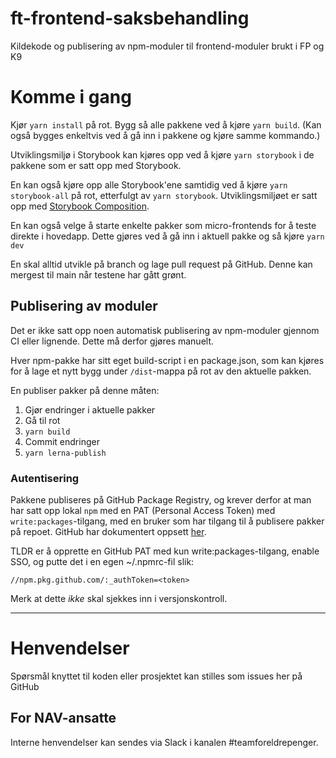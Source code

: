 # ft-frontend-saksbehandling

Kildekode og publisering av npm-moduler til frontend-moduler brukt i FP og K9

# Komme i gang

Kjør `yarn install` på rot.
Bygg så alle pakkene ved å kjøre `yarn build`. (Kan også bygges enkeltvis ved å gå inn i pakkene og kjøre samme kommando.)

Utviklingsmiljø i Storybook kan kjøres opp ved å kjøre `yarn storybook` i de pakkene som er satt opp med Storybook.

En kan også kjøre opp alle Storybook'ene samtidig ved å kjøre `yarn storybook-all` på rot, etterfulgt av `yarn storybook`. Utviklingsmiljøet er satt opp med [Storybook Composition](https://storybook.js.org/docs/react/workflows/storybook-composition).

En kan også velge å starte enkelte pakker som micro-frontends for å teste direkte i hovedapp. Dette gjøres ved å gå inn i aktuell pakke og så kjøre `yarn dev`

En skal alltid utvikle på branch og lage pull request på GitHub. Denne kan mergest til main når testene har gått grønt.

## Publisering av moduler

Det er ikke satt opp noen automatisk publisering av npm-moduler gjennom CI eller lignende. Dette må derfor gjøres manuelt.

Hver npm-pakke har sitt eget build-script i en package.json, som kan kjøres for å lage et nytt bygg under `/dist`-mappa på rot av den aktuelle pakken. 

En publiser pakker på denne måten:

1. Gjør endringer i aktuelle pakker
2. Gå til rot
3. `yarn build`
4. Commit endringer
5. `yarn lerna-publish`

### Autentisering

Pakkene publiseres på GitHub Package Registry, og krever derfor at man har satt opp lokal `npm` med en PAT (Personal Access Token) med `write:packages`-tilgang, med en bruker som har tilgang til å publisere pakker på repoet. GitHub har dokumentert oppsett [her](https://docs.github.com/en/packages/working-with-a-github-packages-registry/working-with-the-npm-registry#publishing-a-package).

TLDR er å opprette en GitHub PAT med kun write:packages-tilgang, enable SSO, og putte det i en egen ~/.npmrc-fil slik:

```
//npm.pkg.github.com/:_authToken=<token>
```

Merk at dette _ikke_ skal sjekkes inn i versjonskontroll.

---

# Henvendelser

Spørsmål knyttet til koden eller prosjektet kan stilles som issues her på GitHub

## For NAV-ansatte

Interne henvendelser kan sendes via Slack i kanalen #teamforeldrepenger.
